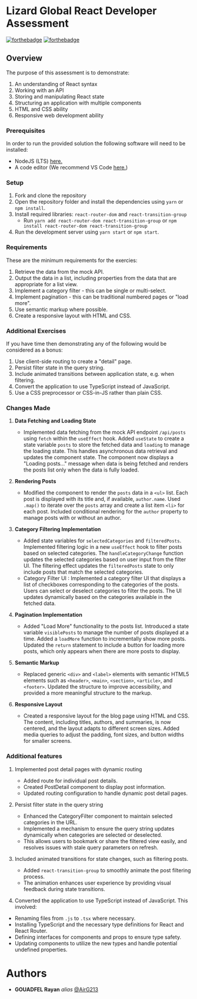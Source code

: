 # Lizard Global React Developer Assessment

[![forthebadge](http://forthebadge.com/images/badges/built-with-love.svg)](http://forthebadge.com) [![forthebadge](http://forthebadge.com/images/badges/powered-by-electricity.svg)](http://forthebadge.com)

## Overview

The purpose of this assessment is to demonstrate:

1. An understanding of React syntax
2. Working with an API
3. Storing and manipulating React state
4. Structuring an application with multiple components
5. HTML and CSS ability
6. Responsive web development ability

### Prerequisites

In order to run the provided solution the following software will need to be installed:

- NodeJS (LTS) [here.](https://nodejs.org/en/)
- A code editor (We recommend VS Code [here.](https://code.visualstudio.com/))

### Setup

1. Fork and clone the repository
2. Open the repository folder and install the dependencies using `yarn` or `npm install`.
3. Install required libraries: `react-router-dom` and `react-transition-group`
   - Run `yarn add react-router-dom react-transition-group` or `npm install react-router-dom react-transition-group`
4. Run the development server using `yarn start` or `npm start`.

### Requirements

These are the minimum requirements for the exercies:

1. Retrieve the data from the mock API.
2. Output the data in a list, including properties from the data that are appropriate for a list view.
3. Implement a category filter - this can be single or multi-select.
4. Implement pagination - this can be traditional numbered pages or "load more".
5. Use semantic markup where possible.
6. Create a responsive layout with HTML and CSS.

### Additional Exercises

If you have time then demonstrating any of the following would be considered as a bonus:

1. Use client-side routing to create a "detail" page.
2. Persist filter state in the query string.
3. Include animated transitions between application state, e.g. when filtering.
4. Convert the application to use TypeScript instead of JavaScript.
5. Use a CSS preprocessor or CSS-in-JS rather than plain CSS.

### Changes Made

1. **Data Fetching and Loading State**
   - Implemented data fetching from the mock API endpoint `/api/posts` using `fetch` within the `useEffect` hook. Added `useState` to create a state variable `posts` to store the fetched data and `loading` to manage the loading state. This handles asynchronous data retrieval and updates the component state. The component now displays a "Loading posts..." message when data is being fetched and renders the posts list only when the data is fully loaded.

2. **Rendering Posts**
   - Modified the component to render the `posts` data in a `<ul>` list. Each post is displayed with its title and, if available, `author.name`. Used `.map()` to iterate over the `posts` array and create a list item `<li>` for each post. Included conditional rendering for the `author` property to manage posts with or without an author.

3. **Category Filtering Implementation**
   - Added state variables for `selectedCategories` and `filteredPosts`. Implemented filtering logic in a new `useEffect` hook to filter posts based on selected categories. The `handleCategoryChange` function updates the selected categories based on user input from the filter UI. The filtering effect updates the `filteredPosts` state to only include posts that match the selected categories.
   - Category Filter UI : Implemented a category filter UI that displays a list of checkboxes corresponding to the categories of the posts. Users can select or deselect categories to filter the posts. The UI updates dynamically based on the categories available in the fetched data.

4. **Pagination Implementation**
   - Added "Load More" functionality to the posts list. Introduced a state variable `visiblePosts` to manage the number of posts displayed at a time. Added a `loadMore` function to incrementally show more posts. Updated the `return` statement to include a button for loading more posts, which only appears when there are more posts to display.

5. **Semantic Markup**
   - Replaced generic `<div>` and `<label>` elements with semantic HTML5 elements such as `<header>`, `<main>`, `<section>`, `<article>`, and `<footer>`. Updated the structure to improve accessibility, and provided a more meaningful structure to the markup.

6. **Responsive Layout** 
   - Created a responsive layout for the blog page using HTML and CSS. The content, including titles, authors, and summaries, is now centered, and the layout adapts to different screen sizes. Added media queries to adjust the padding, font sizes, and button widths for smaller screens.

### Additional features

1. Implemented post detail pages with dynamic routing
   - Added route for individual post details.
   - Created PostDetail component to display post information.
   - Updated routing configuration to handle dynamic post detail pages.

2. Persist filter state in the query string
   - Enhanced the CategoryFilter component to maintain selected categories in the URL.
   - Implemented a mechanism to ensure the query string updates dynamically when categories are selected or deselected.
   - This allows users to bookmark or share the filtered view easily, and resolves issues with stale query parameters on refresh.

3. Included animated transitions for state changes, such as filtering posts.
   - Added `react-transition-group` to smoothly animate the post filtering process.
   - The animation enhances user experience by providing visual feedback during state transitions.

4. Converted the application to use TypeScript instead of JavaScript. This involved:
  - Renaming files from `.js` to `.tsx` where necessary.
  - Installing TypeScript and the necessary type definitions for React and React Router.
  - Defining interfaces for components and props to ensure type safety.
  - Updating components to utilize the new types and handle potential undefined properties.

# Authors 
* **GOUADFEL Rayan** _alias_ [@AirG213](https://github.com/AirG213)
